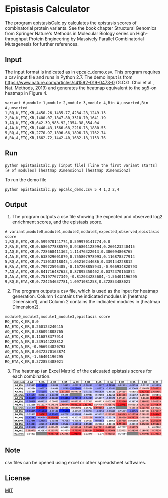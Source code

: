# Epistasis Calculator

The program epistasisCalc.py calculates the epistasis scores of combinatorial protein variants. See the book chapter  Structural Genomics from Springer Nature's Methods in Molecular Biology series on High-throughput Protein Engineering by Massively Parallel Combinatorial Mutagenesis for further references.

## Input
The input format is indicated as in epcalc_demo.csv. This program requires a csv input file and runs in Python 2.7.
The demo input is from https://www.nature.com/articles/s41592-019-0473-0 (G.C.G. Choi et al., Nat. Methods, 2019) and generates the heatmap equivalent to the sg5-on heatmap in Figure 4.
```
variant #,module 1,module 2,module 3,module 4,Bin A,unsorted,Bin A,unsorted
1,RQ,K,ETQ,KR,4450.26,1435.77,4284.28,1249.13
2,RA,K,ETQ,KR,1400.07,1847.80,3310.70,1641.19
3,AQ,K,ETQ,KR,642.39,983.92,1354.38,354.04
4,AA,K,ETQ,KR,1440.43,1566.68,2216.73,1880.55
5,RQ,A,ETQ,KR,2770.97,1896.66,1896.78,1762.74
6,RA,A,ETQ,KR,1662.72,1442.40,1682.18,1153.76
```

## Run
```
python epistasisCalc.py [input file] [line the first variant starts] [# of modules] [heatmap Dimension1] [heatmap Dimension2]
```
To run the demo file
```
python epistasisCalc.py epcalc_demo.csv 5 4 1,3 2,4
```

## Output
1. The program outputs a csv file showing the expected and observed log2 enrichment scores, and the epistasis score.
```
# variant,module0,module1,module2,module3,expected,observed,epistasis score
1,RQ,K,ETQ,KR,0.599970141774,0.599970141774,0.0
2,RA,K,ETQ,KR,0.686677888579,0.946801128994,0.260123240415
3,AQ,K,ETQ,KR,0.728668411362,1.11476322013,0.386094808765
4,AA,K,ETQ,KR,0.638929601079,0.755807978993,0.116878377914
5,RQ,A,ETQ,KR,0.713018218045,1.05216244686,0.339144228812
6,RA,A,ETQ,KR,0.79972596485,-0.167208855943,-0.966934820793
7,AQ,A,ETQ,KR,0.841716487633,0.87895350402,0.0372370163874
8,AA,A,ETQ,KR,0.751977677349,-0.812034285604,-1.56401196295
9,RQ,K,ETA,KR,0.724254637781,1.0971081258,0.372853488021
```
2. The program outputs a csv file, which is used as the input for heatmap generation. Column 1 contains the indicated modules in [heatmap Dimension1], and Column 2 contains the indicated modules in [heatmap Dimension2].
```
module0_module2,module1_module3,epistasis score
RQ_ETQ,K_KR,0.0
RA_ETQ,K_KR,0.260123240415
AQ_ETQ,K_KR,0.386094808765
AA_ETQ,K_KR,0.116878377914
RQ_ETQ,A_KR,0.339144228812
RA_ETQ,A_KR,-0.966934820793
AQ_ETQ,A_KR,0.0372370163874
AA_ETQ,A_KR,-1.56401196295
RQ_ETA,K_KR,0.372853488021
```
3. The heatmap (an Excel Matrix) of the calcuated epistasis scores for each combination.
![Image](epcalc_demo_heatmap.png)

## Note
csv files can be opened using excel or other spreadsheet softwares.

## License
[MIT](https://choosealicense.com/licenses/mit/)
